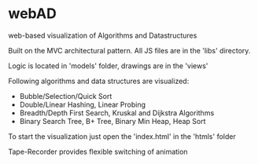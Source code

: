 # webAD
web-based visualization of Algorithms and Datastructures

Built on the MVC architectural pattern. All JS files are in the 'libs' directory.

Logic is located in 'models' folder, drawings are in the 'views'

Following algorithms and data structures are visualized:
* Bubble/Selection/Quick Sort
* Double/Linear Hashing, Linear Probing
* Breadth/Depth First Search, Kruskal and Dijkstra Algorithms
* Binary Search Tree, B+ Tree, Binary Min Heap, Heap Sort

To start the visualization just open the 'index.html' in the 'htmls' folder

Tape-Recorder provides flexible switching of animation
